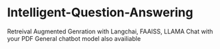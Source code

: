 # Intelligent-Question-Answering
Retreival Augmented Genration with Langchai, FAAISS, LLAMA 
Chat with your PDF
General chatbot model also availiable
